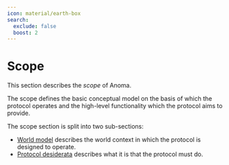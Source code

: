 ```yaml
---
icon: material/earth-box
search:
  exclude: false
  boost: 2
---
```


# Scope

This section describes the _scope_ of Anoma.

The scope defines the basic conceptual model on the basis of which the protocol operates and the high-level functionality which the protocol aims to provide.

The scope section is split into two sub-sections:

- [World model](./world_model.md) describes the world context in which the
  protocol is designed to operate.
- [Protocol desiderata](./protocol_desiderata.md) describes what it is
  that the protocol must do.

